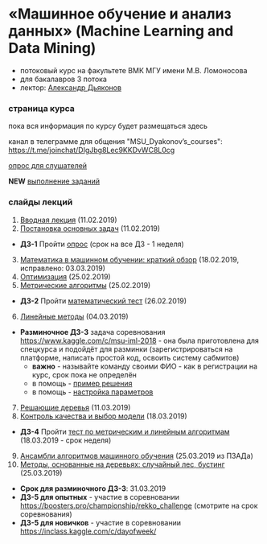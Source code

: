 # «Машинное обучение и анализ данных» (Machine Learning and Data Mining)
* потоковый курс на факультете ВМК МГУ имени М.В. Ломоносова 
* для бакалавров 3 потока
* лектор: [Александр Дьяконов](https://dyakonov.org/ag/)

### страница курса
пока вся информация по курсу будет размещаться здесь

канал в телеграмме для общения "MSU_Dyakonov’s_courses": https://t.me/joinchat/DIgJbg8Lec9KKDvWC8L0cg

[опрос для слушателей](https://docs.google.com/forms/d/e/1FAIpQLSccjUHHRveAV9txa4cyooAa2vPwDV8VqyGRqH4UWaK_6-vOMQ/viewform)

**NEW** [выполнение заданий](https://docs.google.com/spreadsheets/d/1LCk_2wVG5SUGO_erk7p_Gotz6lVSHps3dEA4JlyZZR0/edit?usp=sharing)

### слайды лекций

1. [Вводная лекция](AMD01_intro_15.pdf) (11.02.2019)
2. [Постановка основных задач](AMD02_intro_class_and_reg_19.pdf) (11.02.2019)

 * **ДЗ-1** Пройти [опрос](https://docs.google.com/forms/d/e/1FAIpQLSccjUHHRveAV9txa4cyooAa2vPwDV8VqyGRqH4UWaK_6-vOMQ/viewform) (срок на все ДЗ - 1 неделя)

3. [Математика в машинном обучении: краткий обзор](AMD03_math_40.pdf) (18.02.2019, исправлено: 03.03.2019)
4. [Оптимизация](AMD04_optimization_09.pdf) (25.02.2019)
5. [Метрические алгоритмы](AMD06_metric_18.pdf) (25.02.2019)

 * **ДЗ-2** Пройти [математический тест](https://docs.google.com/forms/d/e/1FAIpQLScWC8tcQ-le8RJI9H2wJpQYQrH9bbHpCi12vbtrBCOgwqS-Lg/viewform?fbzx=-3783970256306754859) (26.02.2019)
 
 6. [Линейные методы](AMD07_linear_29.pdf) (04.03.2019)

 * **Разминочное ДЗ-3** задача соревнования https://www.kaggle.com/c/msu-iml-2018 - она была приготовлена для спецкурса и подойдёт для разминки (зарегистрироваться на платформе, написать простой код, освоить систему сабмитов)
   * **важно** - называйте команду своими ФИО - как в регистрации на курс, срок пока не определён
   * в помощь - [пример решения](https://github.com/Dyakonov/notebooks/blob/master/dj_benchmark_GMSC_01.ipynb)
   * в помощь - [настройка параметров](https://github.com/Dyakonov/notebooks/blob/master/dj_invest_GMSC.ipynb)

7. [Решающие деревья](AMD09_tree_20.pdf) (11.03.2019)
8. [Контроль качества и выбор модели](AMD12_control_21.pdf) (18.03.2019)

 * **ДЗ-4** Пройти [тест по метрическим и линейным алгоритмам](https://docs.google.com/forms/d/e/1FAIpQLScETwt1mfhyKTUdlm7xptqFvkF2rL_HYI2c0Q4kkWrAUQ6mig/viewform) (18.03.2019 - срок неделя)

9. [Ансамбли алгоритмов машинного обучения](PZAD2018_06_ensemble_10.pdf) (25.03.2019 из ПЗАДа)
10. [Методы, основанные на деревьях: случайный лес, бустинг](AMD10_simpleRFgbm_03.pdf) (25.03.2019)

 * **Срок для разминочного ДЗ-3**: 31.03.2019
 * **ДЗ-5 для опытных** - участие в соревновании https://boosters.pro/championship/rekko_challenge (смотрите на срок соревнования)
 * **ДЗ-5 для новичков** - участие в соревновании https://inclass.kaggle.com/c/dayofweek/

